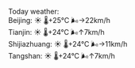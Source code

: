 Today weather:  
Beijing: ☀️ 🌡️+25°C 🌬️→22km/h  
Tianjin: ☀️ 🌡️+24°C 🌬️↑7km/h  
Shijiazhuang: ☀️ 🌡️+24°C 🌬️→11km/h  
Tangshan: ☀️ 🌡️+24°C 🌬️↑7km/h  
